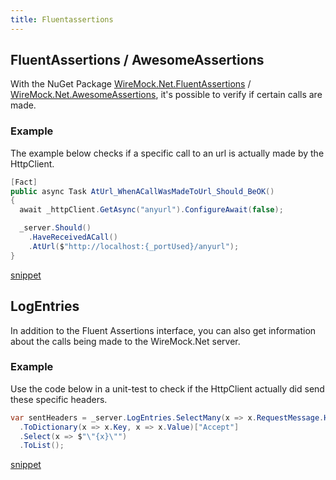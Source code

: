 ```yaml
---
title: Fluentassertions
---
```


## FluentAssertions / AwesomeAssertions
With the NuGet Package [WireMock.Net.FluentAssertions](https://www.nuget.org/packages/WireMock.Net.FluentAssertions) / [WireMock.Net.AwesomeAssertions](https://www.nuget.org/packages/WireMock.Net.AwesomeAssertions), it's possible to verify if certain calls are made.

### Example
The example below checks if a specific call to an url is actually made by the HttpClient.

``` c#
[Fact]
public async Task AtUrl_WhenACallWasMadeToUrl_Should_BeOK()
{
  await _httpClient.GetAsync("anyurl").ConfigureAwait(false);

  _server.Should()
    .HaveReceivedACall()
    .AtUrl($"http://localhost:{_portUsed}/anyurl");
}
```
[snippet](https://github.com/WireMock-Net/WireMock.Net/blob/master/test/WireMock.Net.Tests/FluentAssertions/WireMockAssertionsTests.cs#L154)


## LogEntries
In addition to the Fluent Assertions interface, you can also get information about the calls being made to the WireMock.Net server.

### Example
Use the code below in a unit-test to check if the HttpClient actually did send these specific headers.

``` c#
var sentHeaders = _server.LogEntries.SelectMany(x => x.RequestMessage.Headers)
  .ToDictionary(x => x.Key, x => x.Value)["Accept"]
  .Select(x => $"\"{x}\"")
  .ToList();
```
[snippet](https://github.com/WireMock-Net/WireMock.Net/blob/b5ae087b95cae55ebe5e14bf23ccce60552e0a95/test/WireMock.Net.Tests/FluentAssertions/WireMockAssertionsTests.cs#L109)
